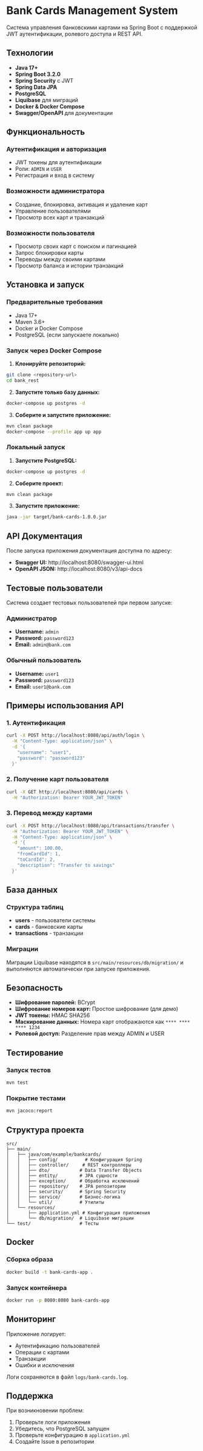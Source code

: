 # Bank Cards Management System

Система управления банковскими картами на Spring Boot с поддержкой JWT аутентификации, ролевого доступа и REST API.

##  Технологии

- **Java 17+**
- **Spring Boot 3.2.0**
- **Spring Security** с JWT
- **Spring Data JPA**
- **PostgreSQL**
- **Liquibase** для миграций
- **Docker & Docker Compose**
- **Swagger/OpenAPI** для документации

##  Функциональность

### Аутентификация и авторизация
- JWT токены для аутентификации
- Роли: `ADMIN` и `USER`
- Регистрация и вход в систему

### Возможности администратора
- Создание, блокировка, активация и удаление карт
- Управление пользователями
- Просмотр всех карт и транзакций

### Возможности пользователя
- Просмотр своих карт с поиском и пагинацией
- Запрос блокировки карты
- Переводы между своими картами
- Просмотр баланса и истории транзакций

##  Установка и запуск

### Предварительные требования
- Java 17+
- Maven 3.6+
- Docker и Docker Compose
- PostgreSQL (если запускаете локально)

### Запуск через Docker Compose

1. **Клонируйте репозиторий:**
```bash
git clone <repository-url>
cd bank_rest
```

2. **Запустите только базу данных:**
```bash
docker-compose up postgres -d
```

3. **Соберите и запустите приложение:**
```bash
mvn clean package
docker-compose --profile app up app
```

### Локальный запуск

1. **Запустите PostgreSQL:**
```bash
docker-compose up postgres -d
```

2. **Соберите проект:**
```bash
mvn clean package
```

3. **Запустите приложение:**
```bash
java -jar target/bank-cards-1.0.0.jar
```

##  API Документация

После запуска приложения документация доступна по адресу:
- **Swagger UI:** http://localhost:8080/swagger-ui.html
- **OpenAPI JSON:** http://localhost:8080/v3/api-docs

##  Тестовые пользователи

Система создает тестовых пользователей при первом запуске:

### Администратор
- **Username:** `admin`
- **Password:** `password123`
- **Email:** `admin@bank.com`

### Обычный пользователь
- **Username:** `user1`
- **Password:** `password123`
- **Email:** `user1@bank.com`

##  Примеры использования API

### 1. Аутентификация

```bash
curl -X POST http://localhost:8080/api/auth/login \
  -H "Content-Type: application/json" \
  -d '{
    "username": "user1",
    "password": "password123"
  }'
```

### 2. Получение карт пользователя

```bash
curl -X GET http://localhost:8080/api/cards \
  -H "Authorization: Bearer YOUR_JWT_TOKEN"
```

### 3. Перевод между картами

```bash
curl -X POST http://localhost:8080/api/transactions/transfer \
  -H "Authorization: Bearer YOUR_JWT_TOKEN" \
  -H "Content-Type: application/json" \
  -d '{
    "amount": 100.00,
    "fromCardId": 1,
    "toCardId": 2,
    "description": "Transfer to savings"
  }'
```

##  База данных

### Структура таблиц
- **users** - пользователи системы
- **cards** - банковские карты
- **transactions** - транзакции

### Миграции
Миграции Liquibase находятся в `src/main/resources/db/migration/` и выполняются автоматически при запуске приложения.

##  Безопасность

- **Шифрование паролей:** BCrypt
- **Шифрование номеров карт:** Простое шифрование (для демо)
- **JWT токены:** HMAC SHA256
- **Маскирование данных:** Номера карт отображаются как `**** **** **** 1234`
- **Ролевой доступ:** Разделение прав между ADMIN и USER

##  Тестирование

### Запуск тестов
```bash
mvn test
```

### Покрытие тестами
```bash
mvn jacoco:report
```

##  Структура проекта

```
src/
├── main/
│   ├── java/com/example/bankcards/
│   │   ├── config/          # Конфигурация Spring
│   │   ├── controller/     # REST контроллеры
│   │   ├── dto/           # Data Transfer Objects
│   │   ├── entity/        # JPA сущности
│   │   ├── exception/     # Обработка исключений
│   │   ├── repository/    # JPA репозитории
│   │   ├── security/      # Spring Security
│   │   ├── service/       # Бизнес-логика
│   │   └── util/          # Утилиты
│   └── resources/
│       ├── application.yml # Конфигурация приложения
│       └── db/migration/  # Liquibase миграции
└── test/                  # Тесты
```

##  Docker

### Сборка образа
```bash
docker build -t bank-cards-app .
```

### Запуск контейнера
```bash
docker run -p 8080:8080 bank-cards-app
```

##  Мониторинг

Приложение логирует:
- Аутентификацию пользователей
- Операции с картами
- Транзакции
- Ошибки и исключения

Логи сохраняются в файл `logs/bank-cards.log`.


##  Поддержка

При возникновении проблем:
1. Проверьте логи приложения
2. Убедитесь, что PostgreSQL запущен
3. Проверьте конфигурацию в `application.yml`
4. Создайте Issue в репозитории
